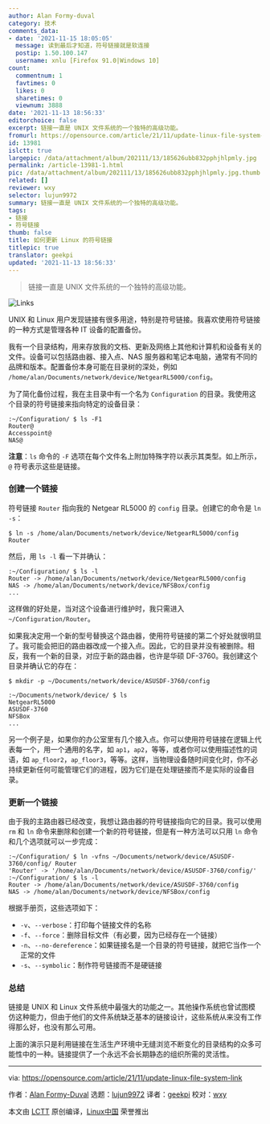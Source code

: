```yaml
---
author: Alan Formy-duval
category: 技术
comments_data:
- date: '2021-11-15 18:05:05'
  message: 读到最后才知道，符号链接就是软连接
  postip: 1.50.100.147
  username: xnlu [Firefox 91.0|Windows 10]
count:
  commentnum: 1
  favtimes: 0
  likes: 0
  sharetimes: 0
  viewnum: 3888
date: '2021-11-13 18:56:33'
editorchoice: false
excerpt: 链接一直是 UNIX 文件系统的一个独特的高级功能。
fromurl: https://opensource.com/article/21/11/update-linux-file-system-link
id: 13981
islctt: true
largepic: /data/attachment/album/202111/13/185626ubb832pphjhlpmly.jpg
permalink: /article-13981-1.html
pic: /data/attachment/album/202111/13/185626ubb832pphjhlpmly.jpg.thumb.jpg
related: []
reviewer: wxy
selector: lujun9972
summary: 链接一直是 UNIX 文件系统的一个独特的高级功能。
tags:
- 链接
- 符号链接
thumb: false
title: 如何更新 Linux 的符号链接
titlepic: true
translator: geekpi
updated: '2021-11-13 18:56:33'
---
```



> 
> 链接一直是 UNIX 文件系统的一个独特的高级功能。
> 
> 
> 


![](/data/attachment/album/202111/13/185626ubb832pphjhlpmly.jpg "Links")


UNIX 和 Linux 用户发现链接有很多用途，特别是符号链接。我喜欢使用符号链接的一种方式是管理各种 IT 设备的配置备份。


我有一个目录结构，用来存放我的文档、更新及网络上其他和计算机和设备有关的文件。设备可以包括路由器、接入点、NAS 服务器和笔记本电脑，通常有不同的品牌和版本。配置备份本身可能在目录树的深处，例如 `/home/alan/Documents/network/device/NetgearRL5000/config`。


为了简化备份过程，我在主目录中有一个名为 `Configuration` 的目录。我使用这个目录的符号链接来指向特定的设备目录：



```
:~/Configuration/ $ ls -F1
Router@
Accesspoint@
NAS@

```

**注意**：`ls` 命令的 `-F` 选项在每个文件名上附加特殊字符以表示其类型。如上所示，`@` 符号表示这些是链接。


### 创建一个链接


符号链接 `Router` 指向我的 Netgear RL5000 的 `config` 目录。创建它的命令是 `ln -s`：



```
$ ln -s /home/alan/Documents/network/device/NetgearRL5000/config Router

```

然后，用 `ls -l` 看一下并确认：



```
:~/Configuration/ $ ls -l
Router -> /home/alan/Documents/network/device/NetgearRL5000/config
NAS -> /home/alan/Documents/network/device/NFSBox/config
...

```

这样做的好处是，当对这个设备进行维护时，我只需进入 `~/Configuration/Router`。


如果我决定用一个新的型号替换这个路由器，使用符号链接的第二个好处就很明显了。我可能会把旧的路由器改成一个接入点。因此，它的目录并没有被删除。相反，我有一个新的目录，对应于新的路由器，也许是华硕 DF-3760。我创建这个目录并确认它的存在：



```
$ mkdir -p ~/Documents/network/device/ASUSDF-3760/config

```


```
:~/Documents/network/device/ $ ls
NetgearRL5000
ASUSDF-3760
NFSBox
...

```

另一个例子是，如果你的办公室里有几个接入点。你可以使用符号链接在逻辑上代表每一个，用一个通用的名字，如 `ap1`，`ap2`，等等，或者你可以使用描述性的词语，如 `ap_floor2`，`ap_floor3`，等等。这样，当物理设备随时间变化时，你不必持续更新任何可能管理它们的进程，因为它们是在处理链接而不是实际的设备目录。


### 更新一个链接


由于我的主路由器已经改变，我想让路由器的符号链接指向它的目录。我可以使用 `rm` 和 `ln` 命令来删除和创建一个新的符号链接，但是有一种方法可以只用 `ln` 命令和几个选项就可以一步完成：



```
:~/Configuration/ $ ln -vfns ~/Documents/network/device/ASUSDF-3760/config/ Router
'Router' -> '/home/alan/Documents/network/device/ASUSDF-3760/config/'
:~/Configuration/ $ ls -l
Router -> /home/alan/Documents/network/device/ASUSDF-3760/config
NAS -> /home/alan/Documents/network/device/NFSBox/config

```

根据手册页，这些选项如下：


* `-v`、`--verbose`：打印每个链接文件的名称
* `-f`、`--force`：删除目标文件（有必要，因为已经存在一个链接）
* `-n`、`--no-dereference`：如果链接名是一个目录的符号链接，就把它当作一个正常的文件
* `-s`、`--symbolic`：制作符号链接而不是硬链接


### 总结


链接是 UNIX 和 Linux 文件系统中最强大的功能之一。其他操作系统也曾试图模仿这种能力，但由于他们的文件系统缺乏基本的链接设计，这些系统从来没有工作得那么好，也没有那么可用。


上面的演示只是利用链接在生活生产环境中无缝浏览不断变化的目录结构的众多可能性中的一种。链接提供了一个永远不会长期静态的组织所需的灵活性。




---


via: <https://opensource.com/article/21/11/update-linux-file-system-link>


作者：[Alan Formy-Duval](https://opensource.com/users/alanfdoss) 选题：[lujun9972](https://github.com/lujun9972) 译者：[geekpi](https://github.com/geekpi) 校对：[wxy](https://github.com/wxy)


本文由 [LCTT](https://github.com/LCTT/TranslateProject) 原创编译，[Linux中国](https://linux.cn/) 荣誉推出
